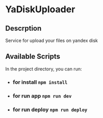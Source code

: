 # YaDiskUploader

## Descrption

Service for upload your files on yandex disk

## Available Scripts

In the project directory, you can run:

- ### for install `npm install`

- ### for run app `npm run dev`

- ### for run deploy `npm run deploy`
